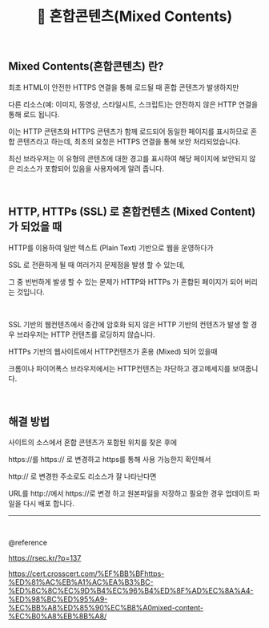 # <div align="center">📖 혼합콘텐츠(Mixed Contents)</div>

<br>

## Mixed Contents(혼합콘텐츠) 란?

최초 HTML이 안전한 HTTPS 연결을 통해 로드될 때 혼합 콘텐츠가 발생하지만

다른 리소스(예: 이미지, 동영상, 스타일시트, 스크립트)는 안전하지 않은 HTTP 연결을 통해 로드 됩니다.

이는 HTTP 콘텐츠와 HTTPS 콘텐츠가 함께 로드되어 동일한 페이지를 표시하므로 혼합 콘텐츠라고 하는데, 최초의 요청은 HTTPS 연결을 통해 보안 처리되었습니다.

최신 브라우저는 이 유형의 콘텐츠에 대한 경고를 표시하여 해당 페이지에 보안되지 않은 리소스가 포함되어 있음을 사용자에게 알려 줍니다.

<br>

## HTTP, HTTPs (SSL) 로 혼합컨텐츠 (Mixed Content) 가 되었을 때

HTTP를 이용하여 일반 텍스트 (Plain Text) 기반으로 웹을 운영하다가

SSL 로 전환하게 될 때 여러가지 문제점을 발생 할 수 있는데,

그 중 빈번하게 발생 할 수 있는 문제가 HTTP와 HTTPs 가 혼합된 페이지가 되어 버리는 것입니다.

<br>

SSL 기반의 웹컨텐츠에서 중간에 암호화 되지 않은 HTTP 기반의 컨텐츠가 발생 할 경우 브라우저는 HTTP 컨텐츠를 로딩하지 않습니다.

HTTPs 기반의 웹사이트에서 HTTP컨텐츠가 혼용 (Mixed) 되어 있을때

크롬이나 파이어폭스 브라우저에서는 HTTP컨텐츠는 차단하고 경고메세지를 보여줍니다.

<br>

## 해결 방법

사이트의 소스에서 혼합 콘텐츠가 포함된 위치를 찾은 후에

https://를 https:// 로 변경하고 https를 통해 사용 가능한지 확인해서

http:// 로 변경한 주소로도 리소스가 잘 나타난다면

URL를 http://에서 https://로 변경 하고 원본파일을 저장하고 필요한 경우 업데이트 파일을 다시 배포 합니다.

---

<br>

@reference

https://rsec.kr/?p=137

https://cert.crosscert.com/%EF%BB%BFhttps-%ED%81%AC%EB%A1%AC%EA%B3%BC-%ED%8C%8C%EC%9D%B4%EC%96%B4%ED%8F%AD%EC%8A%A4-%ED%98%BC%ED%95%A9-%EC%BB%A8%ED%85%90%EC%B8%A0mixed-content-%EC%B0%A8%EB%8B%A8/
